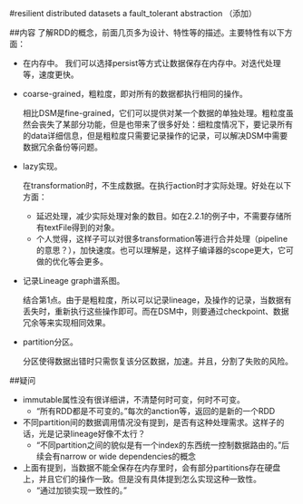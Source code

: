 #resilient distributed datasets a fault_tolerant abstraction （添加）

##内容
了解RDD的概念，前面几页多为设计、特性等的描述。主要特性有以下方面：
* 在内存中。
  我们可以选择persist等方式让数据保存在内存中。对迭代处理等，速度更快。
* coarse-grained，粗粒度，即对所有的数据都执行相同的操作。

  相比DSM是fine-grained，它们可以提供对某一个数据的单独处理。粗粒度虽然会丧失了某部分功能，但是也带来了很多好处：细粒度情况下，要记录所有的data详细信息，但是粗粒度只需要记录操作的记录，可以解决DSM中需要数据冗余备份等问题。
* lazy实现。
  
  在transformation时，不生成数据。在执行action时才实际处理。好处在以下方面：
  - 延迟处理，减少实际处理对象的数目。如在2.2.1的例子中，不需要存储所有textFile得到的对象。
  - 个人觉得，这样子可以对很多transformation等进行合并处理（pipeline的意思？），加快速度。也可以理解是，这样子编译器的scope更大，它可做的优化等会更多。
* 记录Lineage graph谱系图。
  
  结合第1点。由于是粗粒度，所以可以记录lineage，及操作的记录，当数据有丢失时，重新执行这些操作即可。而在DSM中，则要通过checkpoint、数据冗余等来实现相同效果。
* partition分区。
  
  分区使得数据出错时只需恢复该分区数据，加速。并且，分割了失败的风险。

##疑问
* immutable属性没有很详细讲，不清楚何时可变，何时不可变。
  - “所有RDD都是不可变的。”每次的anction等，返回的是新的一个RDD
* 不同partition间的数据调用情况没有提到，是否有这种处理需求。这样子的话，光是记录lineage好像不太行？
  - “不同partition之间的貌似是有一个index的东西统一控制数据路由的。”后续会有narrow or wide dependencies的概念
* 上面有提到，当数据不能全保存在内存里时，会有部分partitions存在硬盘上，并且它们的操作一致。但是没有具体提到怎么实现这种一致性。
  - “通过加锁实现一致性的。”
